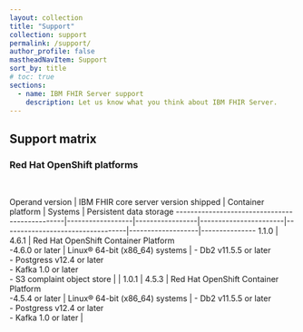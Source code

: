 ```yaml
---
layout: collection
title: "Support"
collection: support
permalink: /support/
author_profile: false
mastheadNavItem: Support
sort_by: title
# toc: true
sections:
  - name: IBM FHIR Server support
    description: Let us know what you think about IBM FHIR Server.
---
```

## Support matrix

### Red Hat OpenShift platforms

<br>

 Operand version | IBM FHIR core server version shipped | Container platform               | Systems           | Persistent data storage
-----------------------------------------------|------------------|-----------------|-----------------------|----------------------------------|-------------------|---------------
1.1.0    | 4.6.1            | Red Hat OpenShift Container Platform <br> -4.6.0 or later  | Linux® 64-bit (x86_64) systems | - Db2 v11.5.5 or later <br> - Postgress v12.4 or later <br> - Kafka 1.0 or later <br> - S3 complaint object store  | |
1.0.1         | 4.5.3           | Red Hat OpenShift Container Platform <br> -4.5.4 or later   | Linux® 64-bit (x86_64) systems   | - Db2 v11.5.5 or later <br> - Postgress v12.4 or later <br> - Kafka 1.0 or later | &nbsp;

